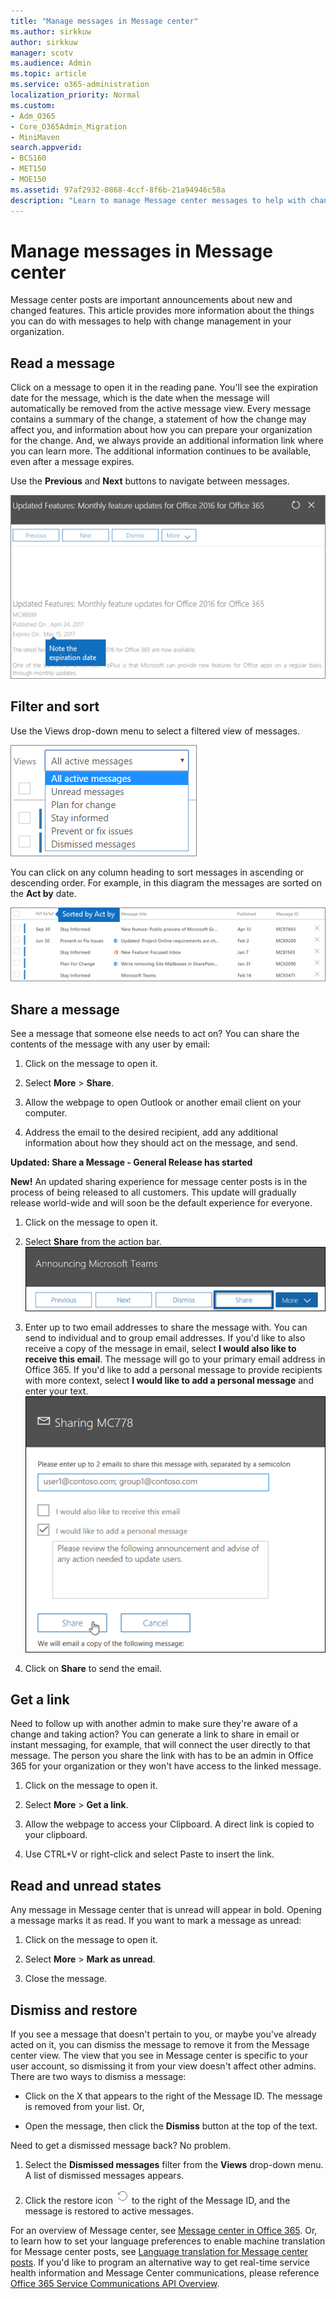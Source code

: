 ```yaml
---
title: "Manage messages in Message center"
ms.author: sirkkuw
author: sirkkuw
manager: scotv
ms.audience: Admin
ms.topic: article
ms.service: o365-administration
localization_priority: Normal
ms.custom: 
- Adm_O365
- Core_O365Admin_Migration
- MiniMaven
search.appverid:
- BCS160
- MET150
- MOE150
ms.assetid: 97af2932-0868-4ccf-8f6b-21a94946c58a    
description: "Learn to manage Message center messages to help with change management."
---
```


# Manage messages in Message center

Message center posts are important announcements about new and changed features. This article provides more information about the things you can do with messages to help with change management in your organization.
  
## Read a message

Click on a message to open it in the reading pane. You'll see the expiration date for the message, which is the date when the message will automatically be removed from the active message view. Every message contains a summary of the change, a statement of how the change may affect you, and information about how you can prepare your organization for the change. And, we always provide an additional information link where you can learn more. The additional information continues to be available, even after a message expires.
  
Use the **Previous** and **Next** buttons to navigate between messages. 
  
![Example message noting expiration date](../media/e47cd136-3f17-4559-be1c-2787ebb411dc.png)
  
## Filter and sort

Use the Views drop-down menu to select a filtered view of messages.
  
![Message Center views menu expanded to show filters](../media/5df2d11b-2547-4430-ae75-5bbe48a5a139.png)
  
You can click on any column heading to sort messages in ascending or descending order. For example, in this diagram the messages are sorted on the **Act by** date. 
  
![Message center sorted by Act by column](../media/10342802-0bd7-4dd3-9003-e86ff226f85a.png)
  
## Share a message

See a message that someone else needs to act on? You can share the contents of the message with any user by email:
  
1. Click on the message to open it.
    
2. Select **More** \> **Share**.
    
3. Allow the webpage to open Outlook or another email client on your computer.
    
4. Address the email to the desired recipient, add any additional information about how they should act on the message, and send.
    
 **Updated: Share a Message - General Release has started**
  
 **New!** An updated sharing experience for message center posts is in the process of being released to all customers. This update will gradually release world-wide and will soon be the default experience for everyone. 
  
1. Click on the message to open it.
    
2. Select **Share** from the action bar.<br/>![A screenshot of the message center post action bar](../media/43f6adc4-8cf9-4437-8e25-dc9c7367301d.png)
  
3. Enter up to two email addresses to share the message with. You can send to individual and to group email addresses. If you'd like to also receive a copy of the message in email, select **I would also like to receive this email**. The message will go to your primary email address in Office 365. If you'd like to add a personal message to provide recipients with more context, select **I would like to add a personal message** and enter your text.<br/>![A screenshot of the message sharing screen](../media/c490096e-ba8b-412d-92ab-2dfed223da11.png)
  
4. Click on **Share** to send the email. 
    
## Get a link

Need to follow up with another admin to make sure they're aware of a change and taking action? You can generate a link to share in email or instant messaging, for example, that will connect the user directly to that message. The person you share the link with has to be an admin in Office 365 for your organization or they won't have access to the linked message.
  
1. Click on the message to open it.
    
2. Select **More** \> **Get a link**.
    
3. Allow the webpage to access your Clipboard. A direct link is copied to your clipboard.
    
4. Use CTRL+V or right-click and select Paste to insert the link.
    
## Read and unread states

Any message in Message center that is unread will appear in bold. Opening a message marks it as read. If you want to mark a message as unread:
  
1. Click on the message to open it.
    
2. Select **More** \> **Mark as unread**.
    
3. Close the message.
    
## Dismiss and restore

If you see a message that doesn't pertain to you, or maybe you've already acted on it, you can dismiss the message to remove it from the Message center view. The view that you see in Message center is specific to your user account, so dismissing it from your view doesn't affect other admins. There are two ways to dismiss a message:
  
- Click on the X that appears to the right of the Message ID. The message is removed from your list. Or,
    
- Open the message, then click the **Dismiss** button at the top of the text. 
    
Need to get a dismissed message back? No problem.
  
1. Select the **Dismissed messages** filter from the **Views** drop-down menu. A list of dismissed messages appears. 
    
2. Click the restore icon ![Refresh icon](../media/4565dd14-7d6a-4c42-91b7-91cc34977a43.png) to the right of the Message ID, and the message is restored to active messages. 
    
For an overview of Message center, see [Message center in Office 365](message-center.md). Or, to learn how to set your language preferences to enable machine translation for Message center posts, see [Language translation for Message center posts](language-translation-for-message-center-posts.md). If you'd like to program an alternative way to get real-time service health information and Message Center communications, please reference [Office 365 Service Communications API Overview](https://go.microsoft.com/fwlink/p/?linkid=848507).
  

